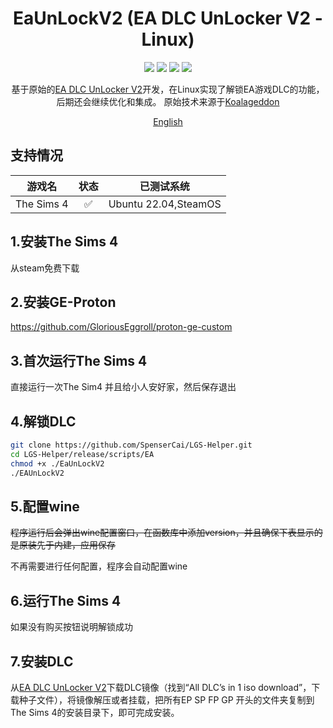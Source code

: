 <!--
 * @Author: SpenserCai
 * @Date: 2023-01-30 23:51:56
 * @version: 
 * @LastEditors: SpenserCai
 * @LastEditTime: 2023-02-03 21:52:06
 * @Description: file content
-->
<div align="center">

# EaUnLockV2 (EA DLC UnLocker V2 - Linux)

<img src="https://img.shields.io/badge/Ubuntu-E95420?style=for-the-badge&logo=ubuntu&logoColor=white" />
<img src="https://img.shields.io/badge/Steam-000000?style=for-the-badge&logo=steam&logoColor=white" />
<img src="https://img.shields.io/badge/Go-00ADD8?style=for-the-badge&logo=go&logoColor=white" /> 
<img src="https://img.shields.io/badge/EA%20Game-CA4245?style=for-the-badge&logo=ea&logoColor=white" />

<!-- prettier-ignore-start -->
<!-- markdownlint-disable-next-line MD036 -->
基于原始的<a  href="https://sims.tarac.nl/the-sims-4/the-sims-4-free-downloads/add-pirated-dlcs-to-your-legit-the-sims-4-game/">EA DLC UnLocker V2</a>开发，在Linux实现了解锁EA游戏DLC的功能，后期还会继续优化和集成。
原始技术来源于<a href="https://github.com/acidicoala/Koalageddon">Koalageddon</a>
<!-- prettier-ignore-end -->

</div>

<p align="center">
  <a href="./README_EN.md">English</a>
</p>

## 支持情况
  |                         游戏名                       | 状态 |                 已测试系统                                |
  | :-----------------------------------------------: | :--: | :-----------------------------------------------------: |
  |                    The Sims 4                     |  ✅  |                  Ubuntu 22.04,SteamOS                   |

## 1.安装The Sims 4
从steam免费下载

## 2.安装GE-Proton
https://github.com/GloriousEggroll/proton-ge-custom


## 3.首次运行The Sims 4
直接运行一次The Sim4 并且给小人安好家，然后保存退出

## 4.解锁DLC
```bash
git clone https://github.com/SpenserCai/LGS-Helper.git
cd LGS-Helper/release/scripts/EA
chmod +x ./EaUnLockV2
./EAUnLockV2
```

## 5.配置wine
~~程序运行后会弹出wine配置窗口，在函数库中添加version，并且确保下表显示的是原装先于内建，应用保存~~

不再需要进行任何配置，程序会自动配置wine

## 6.运行The Sims 4
如果没有购买按钮说明解锁成功

## 7.安装DLC
从<a href="https://sims.tarac.nl/the-sims-4/the-sims-4-free-downloads/add-pirated-dlcs-to-your-legit-the-sims-4-game/">EA DLC UnLocker V2</a>下载DLC镜像（找到“All DLC’s in 1 iso download”，下载种子文件），将镜像解压或者挂载，把所有EP SP FP GP 开头的文件夹复制到The Sims 4的安装目录下，即可完成安装。